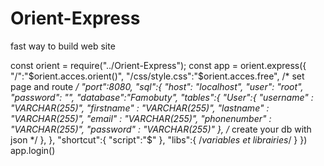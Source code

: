 # Orient-Express
fast way to build web site

const orient = require("../Orient-Express");
const app = orient.express({
	"/":"$orient.acces.orient()",
	"/css/style.css":"$orient.acces.free",
  /* set page and route */
	"port":8080,
	"sql":{
		"host": "localhost",
		"user": "root",
		"password": "",
		"database":"Famobuty",
		"tables":{
			"User":{
				"username" : "VARCHAR(255)",
				"firstname" : "VARCHAR(255)",
				"lastname" : "VARCHAR(255)",
				"email" : "VARCHAR(255)",
				"phonenumber" : "VARCHAR(255)",
				"password" : "VARCHAR(255)"
			},
      /* create your db with json */
		},
	},
	"shortcut":{
		"script":"$"
	},
	"libs":{
    /*variables et librairies*/
	}
})
app.login()
